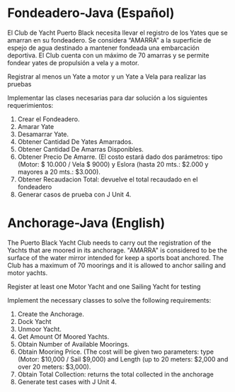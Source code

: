 # Fondeadero-Java (Español)

El Club de Yacht Puerto Black necesita llevar el registro de los Yates que se amarran en
su fondeadero. Se considera “AMARRA” a la superficie de espejo de agua destinado a
mantener fondeada una embarcación deportiva. El Club cuenta con un máximo de 70
amarras y se permite fondear yates de propulsión a vela y a motor.

Registrar al menos un Yate a motor y un Yate a Vela para realizar las pruebas

Implementar las clases necesarias para dar solución a los siguientes requerimientos:
1. Crear el Fondeadero.
2. Amarar Yate
3. Desamarrar Yate.
4. Obtener Cantidad De Yates Amarrados.
5. Obtener Cantidad De Amarras Disponibles.
6. Obtener Precio De Amarre. (El costo estará dado dos parámetros: tipo (Motor: $ 10.000 / Vela $ 9000) y Eslora (hasta 20 mts.: $2.000 y mayores a 20 mts.: $3.000).
7. Obtener Recaudacion Total: devuelve el total recaudado en el fondeadero
8. Generar casos de prueba con J Unit 4.

# Anchorage-Java (English)

The Puerto Black Yacht Club needs to carry out the registration of the Yachts that are moored in
its anchorage. "AMARRA" is considered to be the surface of the water mirror intended for
keep a sports boat anchored. The Club has a maximum of 70
moorings and it is allowed to anchor sailing and motor yachts.

Register at least one Motor Yacht and one Sailing Yacht for testing

Implement the necessary classes to solve the following requirements:
1. Create the Anchorage.
2. Dock Yacht
3. Unmoor Yacht.
4. Get Amount Of Moored Yachts.
5. Obtain Number of Available Moorings.
6. Obtain Mooring Price. (The cost will be given two parameters: type (Motor: $10,000 / Sail $9,000) and Length (up to 20 meters: $2,000 and over 20 meters: $3,000).
7. Obtain Total Collection: returns the total collected in the anchorage
8. Generate test cases with J Unit 4.

